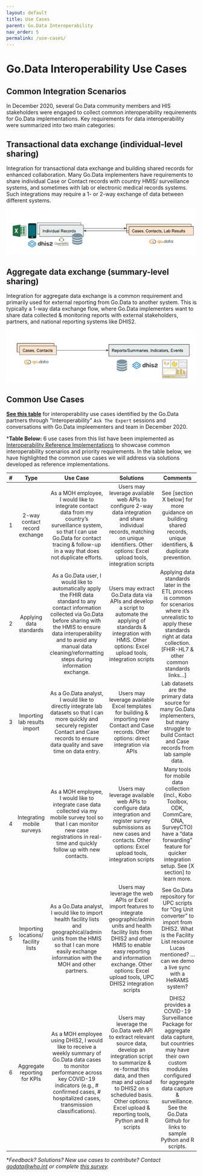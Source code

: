 ```yaml
---
layout: default
title: Use Cases
parent: Go.Data Interoperability
nav_order: 5
permalink: /use-cases/
---
```


# Go.Data Interoperability Use Cases

## Common Integration Scenarios
In December 2020, several Go.Data community members and HIS stakeholders were engaged to collect common interoperability requirements for Go.Data implementations. 
Key requirements for data interoperability were summarized into two main categories:

## Transactional data exchange  (individual-level sharing)
Integration for transactional data exchange and building shared records for enhanced collaboration. Many Go.Data implementers have requirements to share individual Case or Contact records with 
country HMIS/ surveillance systems, and sometimes with lab or electronic medical records systems. Such integrations may require a 1- or 2-way exchange of data between different systems. 

![individual-sync](../assets/transactional.png)

## Aggregate data exchange (summary-level sharing)
Integration for aggregate data exchange is a common requirement and primarily used for external reporting from Go.Data to another system. This is typically a 1-way data exchange flow,
where Go.Data implementers want to share data collected & monitoring reports with external stakeholders, partners, and national reporting systems like DHIS2. 

![aggregate-sync](../assets/aggregate.png)

## Common Use Cases
**[See this table](https://docs.google.com/spreadsheets/d/1L6r6o1cLFyN9JdF8HAoDzTQP5KOg5Hqy-NwqntmMGqE/edit?usp=drive_web&ouid=101430720901034004945)** for interoperability use cases identified by the Go.Data partners through "Interoperability" `Ask The Expert` sessions and conversations with Go.Data impleementers and team in December 2020. 

***Table Below:** 6 use cases from this list have been implemented as [Interoperability Reference Implementations](...) to showcase common interoperability scenarios and priority requirements. 
In the table below, we have highlighted the common use cases we will address via solutions developed as reference implementations. 


| # |                 Type                |                                                                                                                                      Use Case                                                                                                                                      |                                                                                                                                Solutions                                                                                                                               |                                                                                                                      Comments                                                                                                                      |
|:-:|:-----------------------------------:|:----------------------------------------------------------------------------------------------------------------------------------------------------------------------------------------------------------------------------------------------------------------------------------:|:----------------------------------------------------------------------------------------------------------------------------------------------------------------------------------------------------------------------------------------------------------------------:|:--------------------------------------------------------------------------------------------------------------------------------------------------------------------------------------------------------------------------------------------------:|
| 1 | 2-way contact record exchange       | As a MOH employee, I would like to integrate contact data from my country’s surveillance system, so that I can use Go.Data for contact tracing & follow-up in a way that does not duplicate efforts.                                                                               | Users may leverage available web APIs to configure 2-way data integration and share individual records, matching on unique identifiers.  Other options: Excel upload tools, integration scripts                                                                        | See [section X below] for more guidance on building shared records, unique identifiers, & duplicate prevention.                                                                                                                                    |
| 2 | Applying data standards             | As a Go.Data user, I would like to automatically apply the FHIR data standard to any contact information collected via Go.Data before sharing with the HMIS to ensure data interoperability and to avoid any manual data cleaning/reformatting steps during information exchange.  | Users may extract Go.Data data via APIs and develop a script to automate the applying of standards & integration with HMIS.   Other options: Excel upload tools, integration scripts                                                                                   | Applying data standards later in the ETL process is common for scenarios where it’s unrealistic to apply these standards right at data collection.  [FHIR-HL7 & other common standards links…]                                                     |
| 3 | Importing lab results import        | As a Go.Data analyst, I would like to directly integrate lab datasets so that I can more quickly and securely register Contact and Case records to ensure data quality and save time on data entry.                                                                                | Users may leverage available Excel templates for building & importing new Contact and Case records. Other options: direct integration via APIs                                                                                                                         | Lab datasets are the primary data source for many Go.Data implementers, but many struggle to build Contact and Case records from lab sample data.                                                                                                  |
| 4 | Integrating mobile surveys          | As a MOH employee, I would like to integrate case data collected via my mobile survey tool so that I can monitor new case registrations in real-time and quickly follow up with new contacts.                                                                                      | Users may leverage available web APIs to configure data integration and register survey submissions as new cases and contacts.  Other options: Excel upload tools, integration scripts                                                                                 | Many tools for mobile data collection (incl., Kobo Toolbox, ODK, CommCare, ONA, SurveyCTO) have a “data forwarding” feature for quicker integration setup. See [X section] to learn more.                                                          |
| 5 | Importing locations/ facility lists | As a Go.Data analyst, I would like to import health facility lists and geographical/admin units from the HMIS so that I can more easily exchange information with the MOH and other partners.                                                                                      | Users may leverage the web APIs or Excel import features to integrate geographic/admin units and health facility lists from DHIS2 and other HMIS to enable easy reporting and information exchange.   Other options: Excel upload tools, UPC DHIS2 integration scripts | See Go.Data repository for UPC scripts for “Org Unit converter” to import from DHIS2.  What is the Facility List resource Lucas mentioned? … can we demo a live sync with a HeRAMS system?                                                         |
| 6 | Aggregate reporting for KPIs        | As a MOH employee using DHIS2, I would like to receive a weekly summary of Go.Data data cases to monitor performance across key COVID-19 indicators (e.g., # confirmed cases, # hospitalized cases, transmission classifications).                                                 | Users may leverage the Go.Data web API to extract relevant source data, develop an integration script to summarize & re-format  this data, and then map and upload to DHIS2 on s scheduled basis.  Other options: Excel upload & reporting tools, Python and R scripts | DHIS2 provides a COVID-19 Surveillance Package for aggregate data capture, but countries may have their own custom modules configured for aggregate data capture & surveillance. See the Go.Data Github for links to sample Python and R scripts.  |

**Feedback? Solutions? New use cases to contribute? Contact godata@who.int or complete [this survey](https://forms.gle/3dux26sr26GMpJct8).*
